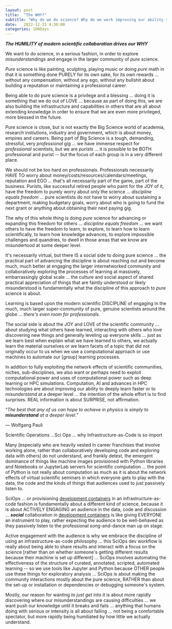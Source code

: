 ```yaml
---
layout: post
title:  "The WHY?"
subtitle: "Why do we do science? Why do we work improving our ability to learn collaboratively and build knowledge"
date:   2022-12-31 4:30:00
categories: 100Days
---
```



***The HUMILITY of modern scientific collaboration drives our WHY***

We want to do science, in a serious fashion, in order to explore *misunderstandings* and engage in the larger community of *pure* science.

*Pure* science is like painting, sculpting, playing music or doing *pure* math in that it is something done PURELY for its own sake, for its own rewards ... without any compensation, without any ego, without any bullshit about building a reputation or maintaining a professional career.  

Being able to do pure science is a privilege and a blessing ... doing it is something that we do out of LOVE ... because as part of doing this, we are also building the infrastructure and capabilities in others that are all about extending knowledge in order to ensure that we are even more privileged, more blessed in the future.

Pure science is close, but is not exactly the Big Science world of academia, research instiutions, industry and government, which is about money, empires and careers. Being part of Big Science is a tough, demanding, stressful, very *professional* gig ... we have immense respect for *professional* scientists, but we are *purists* ... it is possible to be BOTH professional and purist -- but the focus of each group is in a very different place.

We should not be too hard on professionals. Professionals necessarily HAVE TO worry about money/costs/resources/calendars/meetings, reputation and EGO ... that's all necessarily part of the game, part of the business. Purists, like successful retired people who paint for the JOY of it, have the freedom to purely worry about only the science ... *discipline equals freedom* ... pure scientists do not have to worry about sustaining a department, making budgetary goals, worry about who is going to fund the next grant or anything about obtaining their next paying gig.  

The why of this whole thing is doing *pure* science for advancing or expanding this freedom for others ... *discipline equals freedom* ... we want others to have the freedom to learn, to explore, to learn how to learn scientifically, to learn how knowledge advances, to explore impossible challenges and quandries, to dwell in those areas that we know are misundertood at some deeper level.

It's necessarily virtual, but there IS a social side to doing pure science ... the practical part of advancing the discipline is about reaching out and become much, much better at engaging the larger internetworked community and collaboratively exploring the processes of learning at massively, embarrassingly global scale ... the culture and social aspect of shared practical appreciation of things that are faintly understood or likely misunderstood is fundamentally what the discipline of this approach to *pure* science is about.

Learning is based upon the modern scientific DISCIPLINE of engaging in the much, much larger super-community of pure, genuine scientists around the globe ... *there's even room for professionals.*  

The social side is about the JOY and LOVE of the scientific community ... about studying what others have learned, interacting with others who love discovering new things and generally leveling up everyone skills ... just as we learn best when explain what we have learned to others, we actually learn the material ourselves or we learn facets of a topic that did not originally occur to us when we use a computational approach or use machines to automate our [group] learning processes.

In addition to fully exploiting the network effects of scientific communities, niches, sub-disciplines, we also want or perhaps need to exploit computational power and uses of computational power such as deep learning or HPC simulations. Computation, AI and advances in HPC technologies are about improving our ability to deeply learn faster or to *misunderstand* at a deeper level ... the intention of the whole effort is to find surprises.  REAL information is about SURPRISE, not affirmation.

“*The best that any of us can hope to achieve in physics is simply to* ***misunderstand*** *at a deeper level.*”

― Wolfgang Pauli

Scientific Operations ...Sci Ops ... why Infrastructure-as-Code is so import

Many [especially who are heavily vested in career franchises that involve working alone, rather than collaboratively developing code and exploring data with others] do not understand, and frankly detest, the emergent dominance of things like machine images provisioned with Python libraries and Notebooks or JupyterLab servers for scientific computation ... the point of Python is not really about computation as much as it is about the network effects of virtual scientific seminars in which everyone gets to play with the data, the code and the kinds of things that audiences used to just passively listen to.

SciOps ... or provisioning [development containers](https://containers.dev) in an infrastructure-as-code fashion is fundamentally about a different kind of science, because it is about ACTIVELY ENGAGING an audience in the data, code and discussion ... ***social*** collaboration in [development containers](https://containers.dev) is like giving EVERYONE an instrument to play, rather expecting the audience to be well-behaved as they passively listen to the professional song-and-dance man up on stage.  

Active engagement with the audience is why we embrace the discipline of using an infrastructure-as-code philosophy ... this SciOps dev workflow is really about being able to share results and interact with a focus on the science [rather than on whether someone's getting different results because their machine is set up different] ... SciOps involves automating the effectiveness of the structure of curated, annotated, scripted, automated learning -- so we use tools like Jupyter and Python because OTHER people use these things for exploratory analysis ... SciOps is about making the community interactions mostly about the pure science, RATHER than about the set-up or installation or dependencies or debugging someone's system.

Mostly, our reason for wanting *to just get into it* is about more rapidly discovering where our misunderstandings are causing difficulties ...  we want push our knowledge until it breaks and fails ... anything that humans doing with serious or intensity is all about failing ... not being a comfortable spectator, but more rapidly being humiliated by how little we actually understand.
